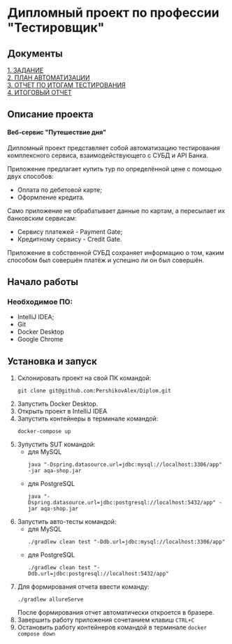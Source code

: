 # Дипломный проект по профессии "Тестировщик" #
## Документы ##
[1. ЗАДАНИЕ](https://github.com/netology-code/qa-diploma/blob/master/README.md)  
[2. ПЛАН АВТОМАТИЗАЦИИ](https://github.com/PershikovAlex/Diplom/blob/main/documents/Plan.md)  
[3. ОТЧЕТ ПО ИТОГАМ ТЕСТИРОВАНИЯ](https://github.com/PershikovAlex/Diplom/blob/main/documents/Report.md)  
[4. ИТОГОВЫЙ ОТЧЕТ](https://github.com/PershikovAlex/Diplom/blob/main/documents/Summary.md)
## Описание проекта ##
#### Веб-сервис "Путешествие дня"
Дипломный проект представляет собой автоматизацию тестирования комплексного сервиса, взаимодействующего с СУБД и API Банка.

Приложение предлагает купить тур по определённой цене с помощью двух способов:
* Оплата по дебетовой карте;
* Оформление кредита.  

Само приложение не обрабатывает данные по картам, а пересылает их банковским сервисам:
* Сервису платежей - Payment Gate;
* Кредитному сервису - Credit Gate.

Приложение в собственной СУБД сохраняет информацию о том, каким способом был совершён платёж и успешно ли он был совершён.

## Начало работы ##
### Необходимое ПО:
* IntelliJ IDEA;
* Git
* Docker Desktop
* Google Chrome
## Установка и запуск ##
  1. Склонировать проект на свой ПК командой:  
     ```
     git clone git@github.com:PershikovAlex/Diplom.git
     ```   
  2. Запустить Docker Desktop.
  3. Открыть проект в IntelliJ IDEA  
  4. Запустить контейнеры в терминале командой:  
     ```
     docker-compose up
     ```
  5. Зупустить SUT командой:
     * для MySQL
       ```
       java "-Dspring.datasource.url=jdbc:mysql://localhost:3306/app" -jar aqa-shop.jar
       ```
     * для PostgreSQL
       ```
       java "-Dspring.datasource.url=jdbc:postgresql://localhost:5432/app" -jar aqa-shop.jar
       ```
  6. Запустить авто-тесты командой:
     * для MySQL
       ```
       ./gradlew clean test "-Ddb.url=jdbc:mysql://localhost:3306/app"
       ```
     * для PostgreSQL
       ```
       ./gradlew clean test "-Ddb.url=jdbc:postgresql://localhost:5432/app"
  7. Для формирования отчета ввести команду:
       ```
       ./gradlew allureServe
       ```
       После формирования отчет автоматически откроется в бразере.
  8. Завершить работу приложения сочетанием клавиш `CTRL+C`
  9. Остановить работу контейнеров командой в терминале `docker compose down`
